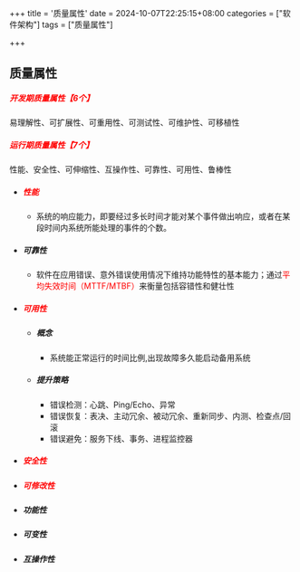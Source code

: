 +++
title = '质量属性'
date = 2024-10-07T22:25:15+08:00
categories = ["软件架构"]
tags = ["质量属性"]

+++



## 质量属性







##### <font color='red'>开发期质量属性【6个】</font>

易理解性、可扩展性、可重用性、可测试性、可维护性、可移植性

##### <font color='red'>运行期质量属性【7个】</font>

性能、安全性、可伸缩性、互操作性、可靠性、可用性、鲁棒性





- ##### <font color='red'>性能</font>
  
  - 系统的响应能力，即要经过多长时间才能对某个事件做出响应，或者在某段时间内系统所能处理的事件的个数。
- ##### 可靠性

  - 软件在应用错误、意外错误使用情况下维持功能特性的基本能力；通过<font color='red'>平均失效时间（MTTF/MTBF）</font>来衡量包括容错性和健壮性
- ##### <font color='red'>可用性</font>

  - ##### 概念

    - 系统能正常运行的时间比例,出现故障多久能启动备用系统

  - ##### 提升策略

    - 错误检测：心跳、Ping/Echo、异常
    - 错误恢复：表决、主动冗余、被动冗余、重新同步、内测、检查点/回滚
    - 错误避免：服务下线、事务、进程监控器
- ##### <font color='red'>安全性</font>
- ##### <font color='red'>可修改性</font>
- ##### 功能性
- ##### 可变性
- ##### 互操作性
